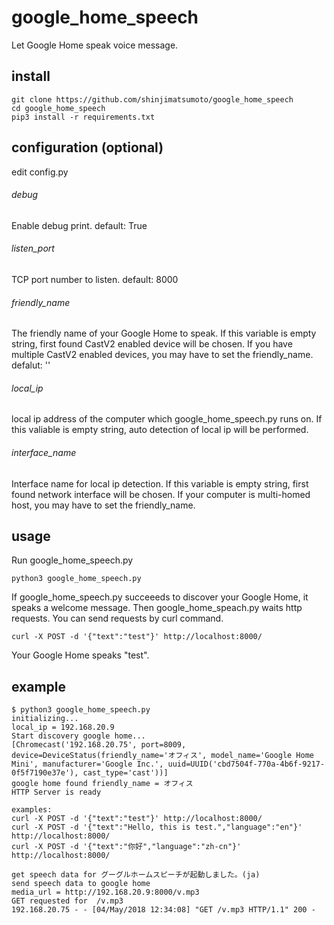 # google_home_speech

Let Google Home speak voice message.

## install

```
git clone https://github.com/shinjimatsumoto/google_home_speech
cd google_home_speech
pip3 install -r requirements.txt
```

## configuration (optional)

edit config.py

###### debug

Enable debug print.
default: True

###### listen_port

TCP port number to listen.
default: 8000

###### friendly_name

The friendly name of your Google Home to speak. If this variable is empty string, first found CastV2 enabled device will be chosen. If you have multiple CastV2 enabled devices, you may have to set the friendly_name.
defalut: ''

###### local_ip

local ip address of the computer which google_home_speech.py runs on. If this valiable is empty string, auto detection of local ip will be performed.

###### interface_name

Interface name for local ip detection. If this variable is empty string, first found network interface will be chosen. If your computer is multi-homed host, you may have to set the friendly_name.

## usage

Run google_home_speech.py

```
python3 google_home_speech.py
```

If google_home_speech.py succeeeds to discover your Google Home, it speaks a welcome message. Then google_home_speach.py waits http requests. You can send requests by curl command.

```
curl -X POST -d '{"text":"test"}' http://localhost:8000/
```

Your Google Home speaks "test".


## example

```
$ python3 google_home_speech.py 
initializing...
local_ip = 192.168.20.9
Start discovery google home...
[Chromecast('192.168.20.75', port=8009, device=DeviceStatus(friendly_name='オフィス', model_name='Google Home Mini', manufacturer='Google Inc.', uuid=UUID('cbd7504f-770a-4b6f-9217-0f5f7190e37e'), cast_type='cast'))]
google home found friendly_name = オフィス
HTTP Server is ready

examples:
curl -X POST -d '{"text":"test"}' http://localhost:8000/
curl -X POST -d '{"text":"Hello, this is test.","language":"en"}' http://localhost:8000/
curl -X POST -d '{"text":"你好","language":"zh-cn"}' http://localhost:8000/

get speech data for グーグルホームスピーチが起動しました。(ja)
send speech data to google home
media_url = http://192.168.20.9:8000/v.mp3
GET requested for  /v.mp3
192.168.20.75 - - [04/May/2018 12:34:08] "GET /v.mp3 HTTP/1.1" 200 -
```





